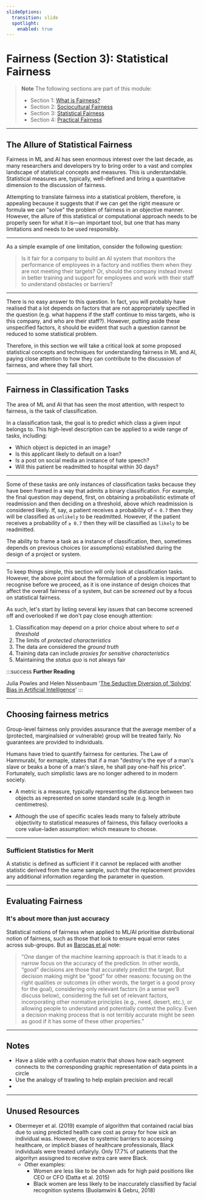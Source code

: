 ```yaml
---
slideOptions:
  transition: slide
  spotlight:
    enabled: true
---
```


# Fairness (Section 3): Statistical Fairness

> **Note**
> The following sections are part of this module:
>
> - Section 1: [What is Fairness?](rri-203-1.md)
> - Section 2: [Sociocultural Fairness](rri-203-2.md)
> - Section 3: [Statistical Fairness](rri-203-3.md)
> - Section 4: [Practical Fairness](rri-203-4.md)

---

## The Allure of Statistical Fairness

Fairness in ML and AI has seen enormous interest over the last decade, as many researchers and developers try to bring order to a vast and complex landscape of statistical concepts and measures.
This is understandable.
Statistical measures are, typically, well-defined and bring a quantitative dimension to the discussion of fairness.

Attempting to translate fairness into a statistical problem, therefore, is appealing because it suggests that if we can get the right measure or formula we can "solve" the problem of fairness in an objective manner.
However, the allure of this statistical or computational approach needs to be properly seen for what it is—an important tool, but one that has many limitations and needs to be used responsibly.

----

As a simple example of one limitation, consider the following question:

> Is it fair for a company to build an AI system that monitors the performance of employees in a factory and notifies them when they are not meeting their targets? Or, should the company instead invest in better training and support for employees and work with their staff to understand obstacles or barriers?

----

There is no easy answer to this question.
In fact, you will probably have realised that a lot depends on factors that are not appropriately specified in the question (e.g. what happens if the staff continue to miss targets, who is this company, and who are their staff?).
However, putting aside these unspecified factors, it should be evident that such a question cannot be reduced to some statistical problem.

Therefore, in this section we will take a critical look at some proposed statistical concepts and techniques for understanding fairness in ML and AI, paying close attention to how they can contribute to the discussion of fairness, and where they fall short.

---

## Fairness in Classification Tasks

The area of ML and AI that has seen the most attention, with respect to fairness, is the task of classification.

In a classification task, the goal is to predict which class a given input belongs to.
This high-level description can be applied to a wide range of tasks, including:

- Which object is depicted in an image?
- Is this applicant likely to default on a loan?
- Is a post on social media an instance of hate speech?
- Will this patient be readmitted to hospital within 30 days?

----

Some of these tasks are only instances of classification tasks because they have been framed in a way that admits a binary classification.
For example, the final question may depend, first, on obtaining a probabilistic estimate of readmission and then deciding on a threshold, above which readmission is considered likely.
If, say, a patient receives a probability of `< 0.7` then they will be classified as `unlikely` to be readmitted.
However, if the patient receives a probability of `≥ 0.7` then they will be classified as `likely` to be readmitted.

The ability to frame a task as a instance of classification, then, sometimes depends on previous choices (or assumptions) established during the design of a project or system.

----

To keep things simple, this section will only look at classification tasks.
However, the above point about the formulation of a problem is important to recognise before we proceed, as it is one instance of design choices that affect the overall fairness of a system, but can be *screened out* by a focus on statistical fairness.

As such, let's start by listing several key issues that can become screened off and overlooked if we don't pay close enough attention:

1. Classification may depend on a prior choice about where to *set a threshold*
2. The limits of *protected characteristics*
3. The data are considered the *ground truth*
4. Training data can include *proxies for sensitive characteristics*
5. Maintaining the *status quo* is not always fair

:::success
**Further Reading**

Julia Powles and Helen Nissenbaum '[The Seductive Diversion of ‘Solving’ Bias in Artificial Intelligence](https://onezero.medium.com/the-seductive-diversion-of-solving-bias-in-artificial-intelligence-890df5e5ef53)'
:::

---

## Choosing fairness metrics

Group-level fairness only provides assurance that the average member of a (protected, marginalsied or vulnerable) group will be treated fairly. No guarantees are provided to individuals. 

<!-- activity: taboo trade-off, which possession would people save from a burning building. designer to evoke variation in assessment of the sacred (https://www.scientificamerican.com/article/psychology-of-taboo-tradeoff/) -->

Humans have tried to quantify fairness for centuries. The Law of Hammurabi, for exmaple, states that if a man "destroy's the eye of a man's slave or beaks a bone of a man's slave, he shall pay one-half his price". Fortunately, such simplistic laws are no longer adhered to in modern society. 

<!-- incentivising unethical practice, allows people to do cost/benefit analysis on harming others intentionally. Also creates unitended consequences, such as the charge for late pickups at a nursery. -->

- A metric is a measure, typically representing the distance between two objects as represented on some standard scale (e.g. length in centimetres).

- Although the use of specific scales leads many to falsely attribute objectivity to statistical measures of fairness, this fallacy overlooks a core value-laden assumption: which measure to choose.

<!-- illustrative example from partial case study showing lack of flexibility in algorithmic features and protected characteristics -->

----

### Sufficient Statistics for Merit

A statistic is defined as sufficient if it cannot be replaced with another statistic derived from the same sample, such that the replacement provides any additional information regarding the parameter in question.

---

## Evaluating Fairness

<!-- this is where we should bring in all the technical stuff from @ruf2021 and @carey2021 

- Differential false positive rates
- Problems of defining fairness across individual and group level categories
    - Fair when considered as an inividual level, but due to historical factors baseline rates of reoffence are different across black and white defendants (i.e. black people are more likely to be arrested in the US due to systemic racism).
    - It is not possible to be fair to individuals and groups at the same time.

-->

### It's about more than just accuracy

Statistical notions of fairness when applied to ML/AI prioritise distributional notion of fairness, such as those that look to ensure equal error rates across sub-groups. But as [Barocas et al](https://fairmlbook.org/legitimacy.html) note:

> "One danger of the machine learning approach is that it leads to a narrow focus on the accuracy of the prediction. In other words, “good” decisions are those that accurately predict the target. But decision making might be “good” for other reasons: focusing on the right qualities or outcomes (in other words, the target is a good proxy for the goal), considering only relevant factors (in a sense we’ll discuss below), considering the full set of relevant factors, incorporating other normative principles (e.g., need, desert, etc.), or allowing people to understand and potentially contest the policy. Even a decision making process that is not terribly accurate might be seen as good if it has some of these other properties."

---

## Notes

- Have a slide with a confusion matrix that shows how each segment connects to the corresponding graphic representation of data points in a circle
- Use the analogy of trawling to help explain precision and recall
- 

---

## Unused Resources

- Obermeyer et al. (2019) example of algorithm that contained racial bias due to using predicted health care cost as proxy for how sick an individual was. However, due to systemic barriers to accessing healthcare, or implicit biases of healthcare professionals, Black individuals were treated unfairyly. Only 17.7% of patients that the algorityn assisgned to receive extra care were Black.
    - Other examples: 
        - Women are less like to be shown ads for high paid positions like CEO or CFO (Datta et al. 2015)
        - Black women are less likely to be inaccurately classified by facial recognition systems (Buolamwini & Gebru, 2018)